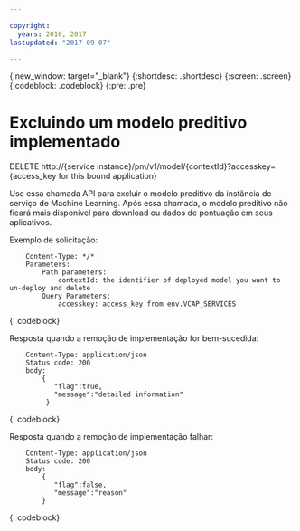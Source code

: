```yaml
---

copyright:
  years: 2016, 2017
lastupdated: "2017-09-07"

---
```


{:new_window: target="_blank"}
{:shortdesc: .shortdesc}
{:screen: .screen}
{:codeblock: .codeblock}
{:pre: .pre}

# Excluindo um modelo preditivo implementado


DELETE http://{service
instance}/pm/v1/model/{contextId}?accesskey={access_key for this
bound application}

Use essa chamada API para excluir o modelo preditivo da instância de serviço de
Machine Learning. Após essa
chamada, o modelo preditivo não ficará mais disponível para download ou dados de pontuação em seus aplicativos.

Exemplo de solicitação:

```
    Content-Type: */*
    Parameters:
        Path parameters:
            contextId: the identifier of deployed model you want to un-deploy and delete
        Query Parameters:
            accesskey: access_key from env.VCAP_SERVICES
```
{: codeblock}

Resposta quando a remoção de implementação for bem-sucedida:

```
    Content-Type: application/json
    Status code: 200
    body:
        {
           "flag":true, 
           "message":"detailed information"  
         }
```
{: codeblock}

Resposta quando a remoção de implementação falhar:

```
    Content-Type: application/json
    Status code: 200
    body:
        {
           "flag":false, 
           "message":"reason"
        }
```
{: codeblock}
